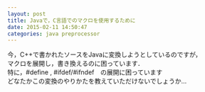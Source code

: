 ```yaml
---
layout: post
title: Javaで，C言語でのマクロを使用するために
date: 2015-02-11 14:50:47
categories: java preprocessor
---
```

<p>今，C++で書かれたソースをJavaに変換しようとしているのですが，<br>
マクロを展開し，書き換えるのに困っています．<br>
特に，#define , #ifdef/#ifndef　の展開に困っています<br>
どなたかこの変換のやりかたを教えていただけないでしょうか…</p>
